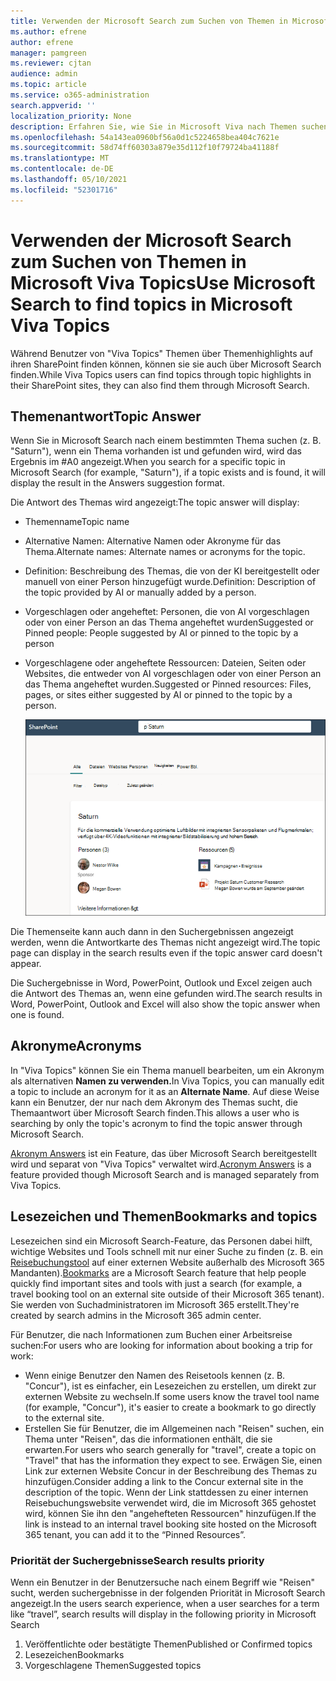 ```yaml
---
title: Verwenden der Microsoft Search zum Suchen von Themen in Microsoft Viva Topics
ms.author: efrene
author: efrene
manager: pamgreen
ms.reviewer: cjtan
audience: admin
ms.topic: article
ms.service: o365-administration
search.appverid: ''
localization_priority: None
description: Erfahren Sie, wie Sie in Microsoft Viva nach Themen suchen können.
ms.openlocfilehash: 54a143ea0960bf56a0d1c5224658bea404c7621e
ms.sourcegitcommit: 58d74ff60303a879e35d112f10f79724ba41188f
ms.translationtype: MT
ms.contentlocale: de-DE
ms.lasthandoff: 05/10/2021
ms.locfileid: "52301716"
---
```

# <a name="use-microsoft-search-to-find-topics-in-microsoft-viva-topics"></a><span data-ttu-id="e9ee4-103">Verwenden der Microsoft Search zum Suchen von Themen in Microsoft Viva Topics</span><span class="sxs-lookup"><span data-stu-id="e9ee4-103">Use Microsoft Search to find topics in Microsoft Viva Topics</span></span>

<span data-ttu-id="e9ee4-104">Während Benutzer von "Viva Topics" Themen über Themenhighlights auf ihren SharePoint finden können, können sie sie auch über Microsoft Search finden.</span><span class="sxs-lookup"><span data-stu-id="e9ee4-104">While Viva Topics users can find topics through topic highlights in their SharePoint sites, they can also find them through Microsoft Search.</span></span> 

## <a name="topic-answer"></a><span data-ttu-id="e9ee4-105">Themenantwort</span><span class="sxs-lookup"><span data-stu-id="e9ee4-105">Topic Answer</span></span>

<span data-ttu-id="e9ee4-106">Wenn Sie in Microsoft Search nach einem bestimmten Thema suchen (z. B. "Saturn"), wenn ein Thema vorhanden ist und gefunden wird, wird das Ergebnis im #A0 angezeigt.</span><span class="sxs-lookup"><span data-stu-id="e9ee4-106">When you search for a specific topic in Microsoft Search (for example, "Saturn"), if a topic exists and is found, it will display the result in the Answers suggestion format.</span></span>

<span data-ttu-id="e9ee4-107">Die Antwort des Themas wird angezeigt:</span><span class="sxs-lookup"><span data-stu-id="e9ee4-107">The topic answer will display:</span></span>
- <span data-ttu-id="e9ee4-108">Themenname</span><span class="sxs-lookup"><span data-stu-id="e9ee4-108">Topic name</span></span>
- <span data-ttu-id="e9ee4-109">Alternative Namen: Alternative Namen oder Akronyme für das Thema.</span><span class="sxs-lookup"><span data-stu-id="e9ee4-109">Alternate names: Alternate names or acronyms for the topic.</span></span>
- <span data-ttu-id="e9ee4-110">Definition: Beschreibung des Themas, die von der KI bereitgestellt oder manuell von einer Person hinzugefügt wurde.</span><span class="sxs-lookup"><span data-stu-id="e9ee4-110">Definition: Description of the topic provided by AI or manually added by a person.</span></span>
- <span data-ttu-id="e9ee4-111">Vorgeschlagen oder angeheftet: Personen, die von AI vorgeschlagen oder von einer Person an das Thema angeheftet wurden</span><span class="sxs-lookup"><span data-stu-id="e9ee4-111">Suggested or Pinned people: People suggested by AI or pinned to the topic by a person</span></span>
- <span data-ttu-id="e9ee4-112">Vorgeschlagene oder angeheftete Ressourcen: Dateien, Seiten oder Websites, die entweder von AI vorgeschlagen oder von einer Person an das Thema angeheftet wurden.</span><span class="sxs-lookup"><span data-stu-id="e9ee4-112">Suggested or Pinned resources: Files, pages, or sites either suggested by AI or pinned to the topic by a person.</span></span> 

   ![Thema in der Suche](../media/knowledge-management/search-topic-answer.png) 

<span data-ttu-id="e9ee4-114">Die Themenseite kann auch dann in den Suchergebnissen angezeigt werden, wenn die Antwortkarte des Themas nicht angezeigt wird.</span><span class="sxs-lookup"><span data-stu-id="e9ee4-114">The topic page can display in the search results even if the topic answer card doesn't appear.</span></span>

<span data-ttu-id="e9ee4-115">Die Suchergebnisse in Word, PowerPoint, Outlook und Excel zeigen auch die Antwort des Themas an, wenn eine gefunden wird.</span><span class="sxs-lookup"><span data-stu-id="e9ee4-115">The search results in Word, PowerPoint, Outlook and Excel will also show the topic answer when one is found.</span></span>


## <a name="acronyms"></a><span data-ttu-id="e9ee4-116">Akronyme</span><span class="sxs-lookup"><span data-stu-id="e9ee4-116">Acronyms</span></span>

<span data-ttu-id="e9ee4-117">In "Viva Topics" können Sie ein Thema manuell bearbeiten, um ein Akronym als alternativen <b>Namen zu verwenden.</b></span><span class="sxs-lookup"><span data-stu-id="e9ee4-117">In Viva Topics, you can manually edit a topic to include an acronym for it as an <b>Alternate Name</b>.</span></span> <span data-ttu-id="e9ee4-118">Auf diese Weise kann ein Benutzer, der nur nach dem Akronym des Themas sucht, die Themaantwort über Microsoft Search finden.</span><span class="sxs-lookup"><span data-stu-id="e9ee4-118">This allows a user who is searching by only the topic's acronym to find the topic answer through Microsoft Search.</span></span>

<span data-ttu-id="e9ee4-119">[Akronym Answers](/microsoftsearch/manage-acronyms) ist ein Feature, das über Microsoft Search bereitgestellt wird und separat von "Viva Topics" verwaltet wird.</span><span class="sxs-lookup"><span data-stu-id="e9ee4-119">[Acronym Answers](/microsoftsearch/manage-acronyms) is a feature provided though Microsoft Search and is managed separately from Viva Topics.</span></span>

## <a name="bookmarks-and-topics"></a><span data-ttu-id="e9ee4-120">Lesezeichen und Themen</span><span class="sxs-lookup"><span data-stu-id="e9ee4-120">Bookmarks and topics</span></span>

<span data-ttu-id="e9ee4-121">Lesezeichen sind ein Microsoft Search-Feature, das Personen dabei hilft, wichtige Websites und Tools schnell mit nur einer Suche zu finden (z. B. ein [Reisebuchungstool](/microsoftsearch/manage-bookmarks) auf einer externen Website außerhalb des Microsoft 365 Mandanten).</span><span class="sxs-lookup"><span data-stu-id="e9ee4-121">[Bookmarks](/microsoftsearch/manage-bookmarks) are a Microsoft Search feature that help people quickly find important sites and tools with just a search (for example, a travel booking tool on an external site outside of their Microsoft 365 tenant).</span></span> <span data-ttu-id="e9ee4-122">Sie werden von Suchadministratoren im Microsoft 365 erstellt.</span><span class="sxs-lookup"><span data-stu-id="e9ee4-122">They're created by search admins in the Microsoft 365 admin center.</span></span> 

<span data-ttu-id="e9ee4-123">Für Benutzer, die nach Informationen zum Buchen einer Arbeitsreise suchen:</span><span class="sxs-lookup"><span data-stu-id="e9ee4-123">For users who are looking for information about booking a trip for work:</span></span>

- <span data-ttu-id="e9ee4-124">Wenn einige Benutzer den Namen des Reisetools kennen (z. B. "Concur"), ist es einfacher, ein Lesezeichen zu erstellen, um direkt zur externen Website zu wechseln.</span><span class="sxs-lookup"><span data-stu-id="e9ee4-124">If some users know the travel tool name (for example, "Concur"), it's easier to create a bookmark to go directly to the external site.</span></span>
- <span data-ttu-id="e9ee4-125">Erstellen Sie für Benutzer, die im Allgemeinen nach "Reisen" suchen, ein Thema unter "Reisen", das die informationen enthält, die sie erwarten.</span><span class="sxs-lookup"><span data-stu-id="e9ee4-125">For users who search generally for "travel", create a topic on "Travel" that has the information they expect to see.</span></span> <span data-ttu-id="e9ee4-126">Erwägen Sie, einen Link zur externen Website Concur in der Beschreibung des Themas zu hinzufügen.</span><span class="sxs-lookup"><span data-stu-id="e9ee4-126">Consider adding a link to the Concur external site in the description of the topic.</span></span> <span data-ttu-id="e9ee4-127">Wenn der Link stattdessen zu einer internen Reisebuchungswebsite verwendet wird, die im Microsoft 365 gehostet wird, können Sie ihn den "angehefteten Ressourcen" hinzufügen.</span><span class="sxs-lookup"><span data-stu-id="e9ee4-127">If the link is instead to an internal travel booking site hosted on the Microsoft 365 tenant, you can add it to the “Pinned Resources”.</span></span>
 
### <a name="search-results-priority"></a><span data-ttu-id="e9ee4-128">Priorität der Suchergebnisse</span><span class="sxs-lookup"><span data-stu-id="e9ee4-128">Search results priority</span></span> 
 
<span data-ttu-id="e9ee4-129">Wenn ein Benutzer in der Benutzersuche nach einem Begriff wie "Reisen" sucht, werden suchergebnisse in der folgenden Priorität in Microsoft Search angezeigt.</span><span class="sxs-lookup"><span data-stu-id="e9ee4-129">In the users search experience, when a user searches for a term like “travel”, search results will display in the following priority in Microsoft Search</span></span>
1. <span data-ttu-id="e9ee4-130">Veröffentlichte oder bestätigte Themen</span><span class="sxs-lookup"><span data-stu-id="e9ee4-130">Published or Confirmed topics</span></span> 
2. <span data-ttu-id="e9ee4-131">Lesezeichen</span><span class="sxs-lookup"><span data-stu-id="e9ee4-131">Bookmarks</span></span>
3. <span data-ttu-id="e9ee4-132">Vorgeschlagene Themen</span><span class="sxs-lookup"><span data-stu-id="e9ee4-132">Suggested topics</span></span>
